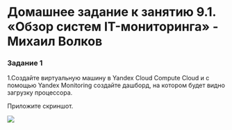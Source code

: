 # Домашнее задание к занятию 9.1. «Обзор систем IT-мониторинга» - Михаил Волков


### Задание 1

1.Создайте виртуальную машину в Yandex Cloud Compute Cloud и с помощью Yandex Monitoring создайте дашборд, на котором будет видно загрузку процессора.

Приложите скриншот.

![](https://drive.google.com/file/d/1-7OvYxZ1DcyhnwYSJAl27bXNtHJbwzvm/view?usp=sharing)
